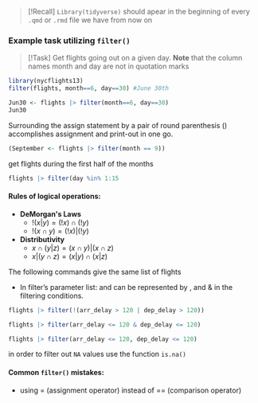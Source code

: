 >[!Recall]
>`Library(tidyverse)` should apear in the beginning of every `.qmd` or `.rmd` file we have from now on
>


### Example task utilizing `filter()`
>[!Task]
>Get flights going out on a given day. **Note** that the column names month and day are not in quotation marks

```r
library(nycflights13)
filter(flights, month==6, day==30) #June 30th
```

```r
Jun30 <- flights |> filter(month==6, day==30)
Jun30
```

Surrounding the assign statement by a pair of round parenthesis () accomplishes assignment and print-out in one go.

```r
(September <- flights |> filter(month == 9))
```

get flights during the first half of the months

```r
flights |> filter(day %in% 1:15
```

#### Rules of logical operations:
- **DeMorgan's Laws**
	- $!(x|y) = (!x) \cap (!y)$
	- $!(x\cap y) = (!x) | (!y)$
- **Distributivity**
	- $x \cap (y|z) = (x\cap y)| (x \cap z)$
	- $x|(y\cap z)= (x|y) \cap (x|z)$

The following commands give the same list of flights 
- In filter’s parameter list: and can be represented by , and & in the filtering conditions.

```r
flights |> filter(!(arr_delay > 120 | dep_delay > 120)) 

flights |> filter(arr_delay <= 120 & dep_delay <= 120) 

flights |> filter(arr_delay <= 120, dep_delay <= 120)
```

in order to filter out `NA` values use the function `is.na()`

#### Common `filter()` mistakes:
- using = (assignment operator) instead of == (comparison operator)


